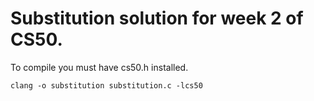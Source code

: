 # Substitution solution for week 2 of CS50. 


To compile you must have cs50.h installed.

```
clang -o substitution substitution.c -lcs50
```